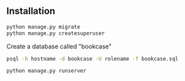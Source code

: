 ## Installation

```bash
python manage.py migrate
python manage.py createsuperuser
```
Create a database called "bookcase"
```bash
psql -h hostname -d bookcase -U rolename -f bookcase.sql
```
```bash
python manage.py runserver
```